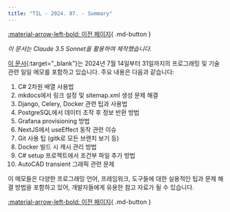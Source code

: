 ```yaml
---
title: "TIL - 2024. 07. - Summary"
---
```


[:material-arrow-left-bold: 이전 페이지](../index.md){ .md-button }

_이 문서는 Claude 3.5 Sonnet을 활용하여 제작했습니다._

[이 문서](./2407.md){:target="\_blank"}는 2024년 7월 14일부터 31일까지의 프로그래밍 및 기술 관련 일일 메모를 포함하고 있습니다. 주요 내용은 다음과 같습니다:

1. C# 2차원 배열 사용법
2. mkdocs에서 링크 설정 및 sitemap.xml 생성 문제 해결
3. Django, Celery, Docker 관련 팁과 사용법
4. PostgreSQL에서 데이터 조작 후 정보 반환 방법
5. Grafana provisioning 방법
6. NextJS에서 useEffect 동작 관련 이슈
7. Git 사용 팁 (gitk로 모든 브랜치 보기 등)
8. Docker 빌드 시 캐시 관리 방법
9. C# setup 프로젝트에서 조건부 파일 추가 방법
10. AutoCAD transient 그래픽 관련 문제

이 메모들은 다양한 프로그래밍 언어, 프레임워크, 도구들에 대한 실용적인 팁과 문제 해결 방법을 포함하고 있어, 개발자들에게 유용한 참고 자료가 될 수 있습니다.

[:material-arrow-left-bold: 이전 페이지](../index.md){ .md-button }
